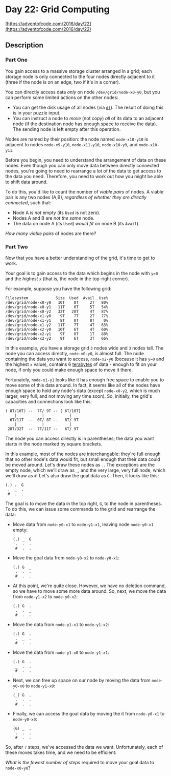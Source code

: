 # Day 22: Grid Computing

[https://adventofcode.com/2016/day/22](https://adventofcode.com/2016/day/22)

## Description

### Part One

You gain access to a massive storage cluster arranged in a grid; each storage node is only connected to the four nodes directly adjacent to it (three if the node is on an edge, two if it's in a corner).

You can directly access data _only_ on node `/dev/grid/node-x0-y0`, but you can perform some limited actions on the other nodes:

*   You can get the disk usage of all nodes (via [`df`](https://en.wikipedia.org/wiki/Df_(Unix)#Example)). The result of doing this is in your puzzle input.
*   You can instruct a node to <span title="You suspect someone misunderstood the x86 MOV instruction."><em>move</em></span> (not copy) _all_ of its data to an adjacent node (if the destination node has enough space to receive the data). The sending node is left empty after this operation.

Nodes are named by their position: the node named `node-x10-y10` is adjacent to nodes `node-x9-y10`, `node-x11-y10`, `node-x10-y9`, and `node-x10-y11`.

Before you begin, you need to understand the arrangement of data on these nodes. Even though you can only move data between directly connected nodes, you're going to need to rearrange a lot of the data to get access to the data you need. Therefore, you need to work out how you might be able to shift data around.

To do this, you'd like to count the number of _viable pairs_ of nodes. A viable pair is any two nodes (A,B), _regardless of whether they are directly connected_, such that:

*   Node A is _not_ empty (its `Used` is not zero).
*   Nodes A and B are _not the same_ node.
*   The data on node A (its `Used`) _would fit_ on node B (its `Avail`).

_How many viable pairs_ of nodes are there?

### Part Two

Now that you have a better understanding of the grid, it's time to get to work.

Your goal is to gain access to the data which begins in the node with `y=0` and the _highest `x`_ (that is, the node in the top-right corner).

For example, suppose you have the following grid:

    Filesystem            Size  Used  Avail  Use%
    /dev/grid/node-x0-y0   10T    8T     2T   80%
    /dev/grid/node-x0-y1   11T    6T     5T   54%
    /dev/grid/node-x0-y2   32T   28T     4T   87%
    /dev/grid/node-x1-y0    9T    7T     2T   77%
    /dev/grid/node-x1-y1    8T    0T     8T    0%
    /dev/grid/node-x1-y2   11T    7T     4T   63%
    /dev/grid/node-x2-y0   10T    6T     4T   60%
    /dev/grid/node-x2-y1    9T    8T     1T   88%
    /dev/grid/node-x2-y2    9T    6T     3T   66%
    

In this example, you have a storage grid `3` nodes wide and `3` nodes tall. The node you can access directly, `node-x0-y0`, is almost full. The node containing the data you want to access, `node-x2-y0` (because it has `y=0` and the highest `x` value), contains 6 [terabytes](https://en.wikipedia.org/wiki/Terabyte) of data - enough to fit on your node, if only you could make enough space to move it there.

Fortunately, `node-x1-y1` looks like it has enough free space to enable you to move some of this data around. In fact, it seems like all of the nodes have enough space to hold any node's data (except `node-x0-y2`, which is much larger, very full, and not moving any time soon). So, initially, the grid's capacities and connections look like this:

    ( 8T/10T) --  7T/ 9T -- [ 6T/10T]
        |           |           |
      6T/11T  --  0T/ 8T --   8T/ 9T
        |           |           |
     28T/32T  --  7T/11T --   6T/ 9T
    

The node you can access directly is in parentheses; the data you want starts in the node marked by square brackets.

In this example, most of the nodes are interchangable: they're full enough that no other node's data would fit, but small enough that their data could be moved around. Let's draw these nodes as `.`. The exceptions are the empty node, which we'll draw as `_`, and the very large, very full node, which we'll draw as `#`. Let's also draw the goal data as `G`. Then, it looks like this:

    (.) .  G
     .  _  .
     #  .  .
    

The goal is to move the data in the top right, `G`, to the node in parentheses. To do this, we can issue some commands to the grid and rearrange the data:

*   Move data from `node-y0-x1` to `node-y1-x1`, leaving node `node-y0-x1` empty:
    
        (.) _  G
         .  .  .
         #  .  .
        
    
*   Move the goal data from `node-y0-x2` to `node-y0-x1`:
    
        (.) G  _
         .  .  .
         #  .  .
        
    
*   At this point, we're quite close. However, we have no deletion command, so we have to move some more data around. So, next, we move the data from `node-y1-x2` to `node-y0-x2`:
    
        (.) G  .
         .  .  _
         #  .  .
        
    
*   Move the data from `node-y1-x1` to `node-y1-x2`:
    
        (.) G  .
         .  _  .
         #  .  .
        
    
*   Move the data from `node-y1-x0` to `node-y1-x1`:
    
        (.) G  .
         _  .  .
         #  .  .
        
    
*   Next, we can free up space on our node by moving the data from `node-y0-x0` to `node-y1-x0`:
    
        (_) G  .
         .  .  .
         #  .  .
        
    
*   Finally, we can access the goal data by moving the it from `node-y0-x1` to `node-y0-x0`:
    
        (G) _  .
         .  .  .
         #  .  .
        
    

So, after `7` steps, we've accessed the data we want. Unfortunately, each of these moves takes time, and we need to be efficient:

_What is the fewest number of steps_ required to move your goal data to `node-x0-y0`?
